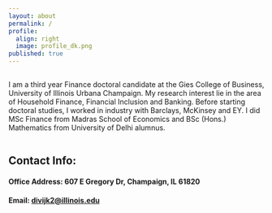 ```yaml
---
layout: about
permalink: /
profile:
  align: right
  image: profile_dk.png
published: true
---
```

<hr style="line-height: 2px; visibility:hidden;" />

I am a third year Finance doctoral candidate at the Gies College of Business, University of Illinois Urbana Champaign. My research interest lie in the area of Household Finance, Financial Inclusion and Banking. Before starting doctoral studies, I worked in industry with Barclays, McKinsey and EY. I did MSc Finance from Madras School of Economics and BSc (Hons.) Mathematics from University of Delhi alumnus.
<hr style="line-height: 4px; visibility:hidden;" />

## Contact Info:
#### Office Address: 607 E Gregory Dr, Champaign, IL 61820
#### Email: divijk2@illinois.edu

